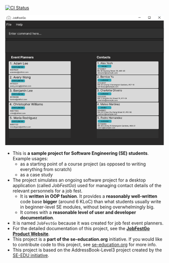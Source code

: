 [![CI Status](https://github.com/AY2324S1-CS2103T-T09-1/tp/workflows/Java%20CI/badge.svg)](https://github.com/AY2324S1-CS2103T-T09-1/tp/actions)

![Ui](docs/images/Ui.png)

* This is **a sample project for Software Engineering (SE) students**.<br>
  Example usages:
  * as a starting point of a course project (as opposed to writing everything from scratch)
  * as a case study
* The project simulates an ongoing software project for a desktop application (called _JobFestGo_) used for managing contact details of the relevant personnels for a job fest.
  * It is **written in OOP fashion**. It provides a **reasonably well-written** code base **bigger** (around 6 KLoC) than what students usually write in beginner-level SE modules, without being overwhelmingly big.
  * It comes with a **reasonable level of user and developer documentation**.
* It is named `JobFestGo` because it was created for job fest event planners.
* For the detailed documentation of this project, see the **[JobFestGo Product Website](https://ay2324s1-cs2103t-t09-1.github.io/tp/)**.
* This project is a **part of the se-education.org** initiative. If you would like to contribute code to this project, see [se-education.org](https://se-education.org#https://se-education.org/#contributing) for more info.
* This project is based on the AddressBook-Level3 project created by the [SE-EDU initiative](https://se-education.org).